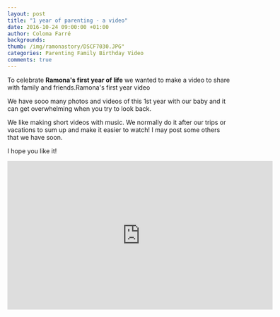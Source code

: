 ```yaml
---
layout: post
title: "1 year of parenting - a video"
date: 2016-10-24 09:00:00 +01:00
author: Coloma Farré
backgrounds:
thumb: /img/ramonastory/DSCF7030.JPG"
categories: Parenting Family Birthday Video
comments: true
---
```


To celebrate **Ramona's first year of life** we wanted to make a video to share with family and friends.Ramona's first year video

We have sooo many photos and videos of this 1st year with our baby and it can get overwhelming when you try to look back.

We like making short videos with music. We normally do it after our trips or vacations to sum up and make it easier to watch! I may post some others that we have soon.

I hope you like it!

<iframe width="600" height="337" src="https://www.youtube.com/embed/r9YmvKPS8MY" frameborder="0" allowfullscreen></iframe>
